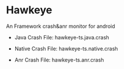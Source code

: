 # Hawkeye
An Framework crash&anr monitor for android

- Java Crash File: hawkeye-ts.java.crash

- Native Crash File: hawkeye-ts.native.crash

- Anr Crash File: hawkeye-ts.anr.crash